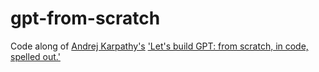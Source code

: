 # gpt-from-scratch

Code along of [Andrej Karpathy's](https://karpathy.ai/) ['Let's build GPT: from scratch, in code, spelled out.'](https://www.youtube.com/watch?v=kCc8FmEb1nY)
